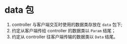 # data 包

1. controller 与客户端交互时使用的数据类存放在 `data` 包下;
1. 约定从客户端传给 controller 的数据类以 `Param` 结尾；
1. 约定从 controller 往客户端传输的数据类以 `Data` 结尾。